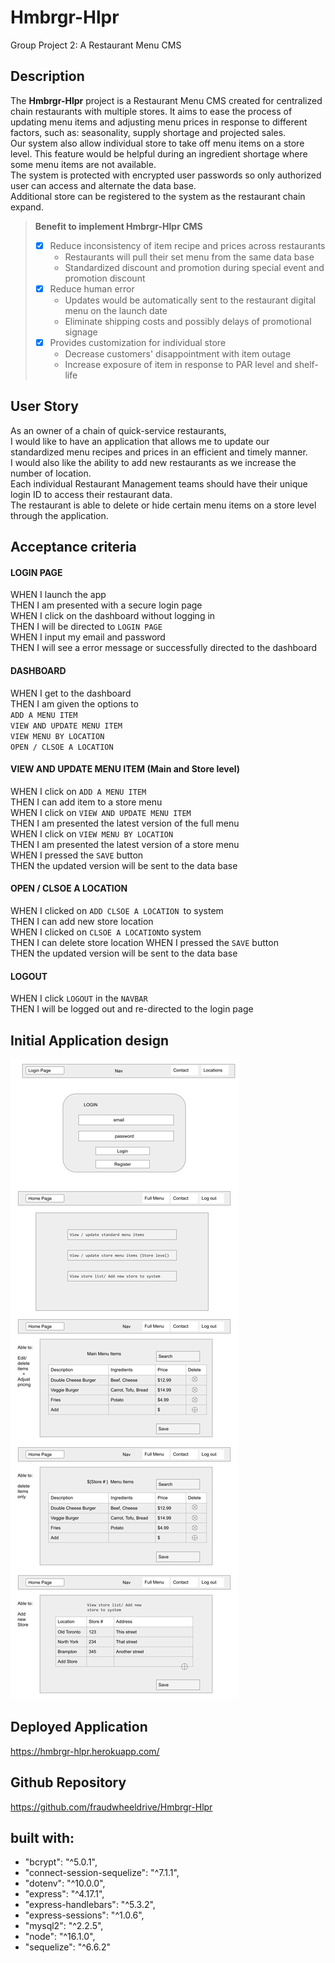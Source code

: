# Hmbrgr-Hlpr
Group Project 2:  A Restaurant Menu CMS 

## Description


The **Hmbrgr-Hlpr** project is a Restaurant Menu CMS created for centralized chain restaurants with multiple stores. It aims to ease the process of updating menu items and adjusting menu prices in response to different factors, such as: seasonality, supply shortage and projected sales.  
Our system also allow individual store to take off menu items on a store level. This feature would be helpful during an ingredient shortage where some menu items are not available.  
The system is protected with encrypted user passwords so only authorized user can access and alternate the data base.  
Additional store can be registered to the system as the restaurant chain expand.

> **Benefit to implement Hmbrgr-Hlpr CMS**
>- [x] Reduce inconsistency of item recipe and prices across restaurants
>   * Restaurants will pull their set menu from the same data base
>   * Standardized discount and promotion during special event and promotion discount
>- [x] Reduce human error 
>   * Updates would be automatically sent to the restaurant digital menu on the launch date
>   * Eliminate shipping costs and possibly delays of promotional signage
>- [x] Provides customization for individual store 
>   * Decrease customers' disappointment with item outage 
>   * Increase exposure of item in response to PAR level and shelf-life


## User Story 
As an owner of a chain of quick-service restaurants,  
I would like to have an application that allows me to update our standardized menu recipes and prices in an efficient and timely manner.  
I would also like the ability to add new restaurants as we increase the number of location.  
Each individual Restaurant Management teams should have their unique login ID to access their restaurant data.  
The restaurant is able to delete or hide certain menu items on a store level through the application.  

## Acceptance criteria 
#### **LOGIN PAGE**
WHEN I launch the app  
THEN I am presented with a secure login page  
WHEN I click on the dashboard without logging in   
THEN I will be directed to ` LOGIN PAGE `   
WHEN I input my email and password  
THEN I will see a error message or successfully directed to the dashboard

#### **DASHBOARD**
WHEN I get to the dashboard  
THEN I am given the options to  
` ADD A MENU ITEM `  
` VIEW AND UPDATE MENU ITEM `  
` VIEW MENU BY LOCATION `  
` OPEN / CLSOE A LOCATION `    


#### **VIEW AND UPDATE MENU ITEM (Main and Store level)**  
WHEN I click on ` ADD A MENU ITEM `  
THEN I can add item to a store menu  
WHEN I click on ` VIEW AND UPDATE MENU ITEM `  
THEN I am presented the latest version of the full menu  
WHEN I click on ` VIEW MENU BY LOCATION `  
THEN I am presented the latest version of a store menu  
WHEN I pressed the ` SAVE ` button  
THEN the updated version will be sent to the data base  
    
#### **OPEN / CLSOE A LOCATION**   
WHEN  I clicked on `ADD CLSOE A LOCATION `to system  
THEN I can add new store location  
WHEN  I clicked on ` CLSOE A LOCATION `to system  
THEN I can delete store location 
WHEN I pressed the ` SAVE ` button  
THEN the updated version will be sent to the data base  
#### **LOGOUT**
WHEN I click `LOGOUT` in the `NAVBAR`  
THEN I will be logged out and re-directed to the login page  

## Initial Application design 
![alt text](https://github.com/fraudwheeldrive/Hmbrgr-Hlpr/blob/develop/public/images/super-hip-design.png
)

## Deployed Application 
https://hmbrgr-hlpr.herokuapp.com/

## Github Repository 
https://github.com/fraudwheeldrive/Hmbrgr-Hlpr

## built with: 
*   "bcrypt": "^5.0.1",
*   "connect-session-sequelize": "^7.1.1",
*   "dotenv": "^10.0.0",
*    "express": "^4.17.1",
*    "express-handlebars": "^5.3.2",
*    "express-sessions": "^1.0.6",
*    "mysql2": "^2.2.5",
*    "node": "^16.1.0",
*    "sequelize": "^6.6.2"





